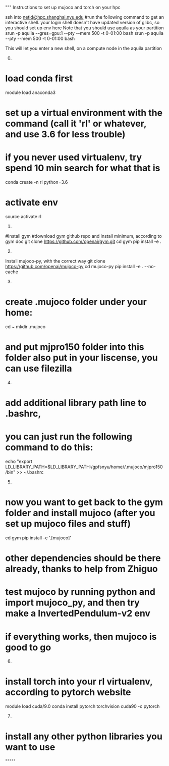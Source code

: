 """
Instructions to set up mujoco and torch on your hpc 

ssh into netid@hpc.shanghai.nyu.edu
#run the following command to get an interactive shell. your login shell doesn't have updated version of glibc, so you should set up env here
Note that you should use aquila as your partition
srun -p aquila --gres=gpu:1 --pty --mem  500 -t 0-01:00 bash
srun -p aquila --pty --mem  500 -t 0-01:00 bash

This will let you enter a new shell, on a compute node in the aquila partition

0. 
# load conda first
module load anaconda3
# set up a virtual environment with the command (call it 'rl' or whatever, and use 3.6 for less trouble)
# if you never used virtualenv, try spend 10 min search for what that is
conda create -n rl python=3.6
# activate env
source activate rl

1.
#Install gym
#download gym github repo and install minimum, according to gym doc
git clone https://github.com/openai/gym.git
cd gym
pip install -e .

2.
Install mujoco-py, with the correct way
git clone https://github.com/openai/mujoco-py
cd mujoco-py
pip install -e . --no-cache

3. 
# create .mujoco folder under your home:
cd ~ 
mkdir .mujoco
# and put mjpro150 folder into this folder also put in your liscense, you can use filezilla

4. 
# add additional library path line to .bashrc,
# you can just run the following command to do this:
echo "export LD_LIBRARY_PATH=$LD_LIBRARY_PATH:/gpfsnyu/home/<your user name>/.mujoco/mjpro150/bin" >> ~/.bashrc

5. 
# now you want to get back to the gym folder and install mujoco (after you set up mujoco files and stuff)
cd gym
pip install -e '.[mujoco]'

# other dependencies should be there already, thanks to help from Zhiguo
# test mujoco by running python and import mujoco_py, and then try make a InvertedPendulum-v2 env
# if everything works, then mujoco is good to go

6. 
# install torch into your rl virtualenv, according to pytorch website
module load cuda/9.0
conda install pytorch torchvision cuda90 -c pytorch


7. 
# install any other python libraries you want to use
"""""

